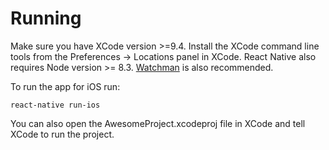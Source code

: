 # Running

Make sure you have XCode version >=9.4. Install the XCode command line tools from the Preferences -> Locations panel in XCode. React Native also requires Node version >= 8.3. [Watchman](https://facebook.github.io/watchman) is also recommended.

To run the app for iOS run:

```
react-native run-ios
```

You can also open the AwesomeProject.xcodeproj file in XCode and tell XCode to
run the project.
